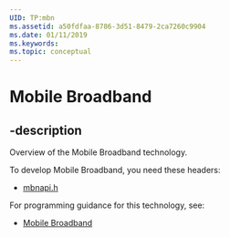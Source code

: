 ```yaml
---
UID: TP:mbn
ms.assetid: a50fdfaa-8786-3d51-8479-2ca7260c9904
ms.date: 01/11/2019
ms.keywords: 
ms.topic: conceptual
---
```


# Mobile Broadband

## -description

Overview of the Mobile Broadband technology.

To develop Mobile Broadband, you need these headers:

 * [mbnapi.h](../mbnapi/index.md)

For programming guidance for this technology, see:
* [Mobile Broadband](https://docs.microsoft.com/en-us/windows-hardware/drivers/mobilebroadband/)

